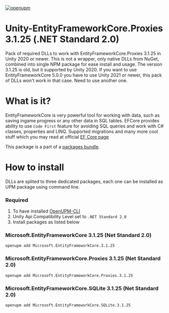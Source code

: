 [![openupm](https://img.shields.io/npm/v/Unity-EntityFrameworkCore.Proxies.3.1.25?label=openupm&registry_uri=https://package.openupm.com)](https://openupm.com/packages/Unity-EntityFrameworkCore.Proxies.3.1.25/)

# Unity-EntityFrameworkCore.Proxies 3.1.25 (.NET Standard 2.0)
Pack of required DLLs to work with EntityFrameworkCore.Proxies 3.1.25 in Unity 2020 or newer. This is not a wrapper, only native DLLs from NuGet, combined into single NPM package for ease install and usage. The version 3.1.25 is old, but it supported by Unity 2020. If you want to use EntityFrameworkCore 5.0.0 you have to use Unity 2021 or newer, this pack of DLLs won't work in that case. Need to use another one.

# What is it?
EntityFrameworkCore is very powerful tool for working with data, such as saving ingame progress or any other data in SQL tables. EFCore provides ability to use `Code First` feature for avoiding SQL queries and work with C# classes, properties and LINQ. Supported migrations and many more cool stuff which you may read at official [EF Core page](https://docs.microsoft.com/en-us/ef/core/)

This package is a part of a [packages bundle](https://github.com/IvanMurzak/Unity-EntityFrameworkCore.3.1.25#readme).

# How to install
DLLs are splited to three dedicated packages, each one can be installed as UPM package using command line. 

### Required
1. To have installed [OpenUPM-CLI](https://openupm.com/docs/getting-started.html)
2. Unity Api Compatibility Level set to `.NET Standard 2.0`
3. Install packages as listed below

### Microsoft.EntityFrameworkCore 3.1.25 (Net Standard 2.0)
```
openupm add Microsoft.EntityFrameworkCore.3.1.25
```


### Microsoft.EntityFrameworkCore.Proxies 3.1.25 (Net Standard 2.0)
```
openupm add Microsoft.EntityFrameworkCore.Proxies.3.1.25
```


### Microsoft.EntityFrameworkCore.SQLite 3.1.25 (Net Standard 2.0)
```
openupm add Microsoft.EntityFrameworkCore.SQLite.3.1.25
```
